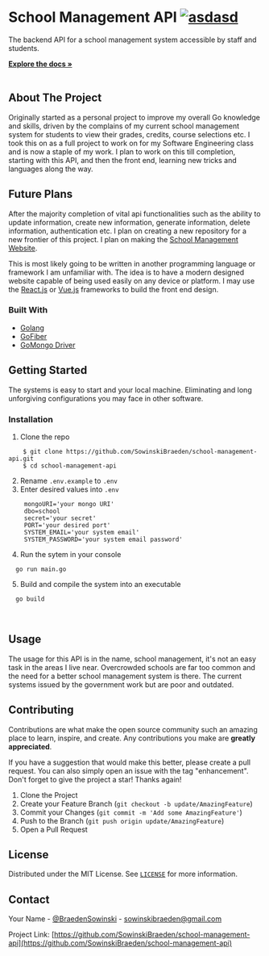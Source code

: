 # School Management API [![asdasd](https://pkg.go.dev/badge/golang.org/x/example.svg)](https://go.dev/)

The backend API for a school management system accessible by staff and students.

<a href="https://github.com/SowinskiBraeden/school-management-api"><strong>Explore the docs »</strong></a>
<br>
<br>

## About The Project

Originally started as a personal project to improve my overall Go knowledge and skills, driven by the complains
of my current school management system for students to view their grades, credits, course selections etc. I took
this on as a full project to work on for my Software Engineering class and is now a staple of my work. I plan to
work on this till completion, starting with this API, and then the front end, learning new tricks and languages
along the way.

## Future Plans

After the majority completion of vital api functionalities such as the ability to update information, create new
information, generate information, delete information, authentication etc. I plan on creating a new repository 
for a new frontier of this project. I plan on making the [School Management Website](https://github.com/SowinskiBraeden/school-management-website).

This is most likely going to be written in another programming language or framework I am unfamiliar with. The 
idea is to have a modern designed website capable of being used easily on any device or platform. I may use the
[React.js](https://reactjs.org/) or [Vue.js](https://vuejs.org/) frameworks to build the front end design.
<br>

### Built With

* [Golang](https://go.dev/)
* [GoFiber](https://gofiber.io/)
* [GoMongo Driver](https://docs.mongodb.com/drivers/go/current/)

## Getting Started

The systems is easy to start and your local machine. Eliminating and long unforgiving configurations you may face in other software.

### Installation

1. Clone the repo
```
    $ git clone https://github.com/SowinskiBraeden/school-management-api.git
    $ cd school-management-api
```

2. Rename `.env.example` to `.env` 
3. Enter desired values into `.env`
   ```
    mongoURI='your mongo URI'
    dbo=school
    secret='your secret'
    PORT='your desired port'
    SYSTEM_EMAIL='your system email'
    SYSTEM_PASSWORD='your system email password'
   ```
4. Run the sytem in your console
```
  go run main.go
```
5. Build and compile the system into an executable
```
  go build
```
<br>


## Usage

The usage for this API is in the name, school management, it's not an easy task in the areas I live near. Overcrowded schools are far too common and the need for a better school management system is there. The current systems issued by the government work but are poor and outdated.


<!-- CONTRIBUTING -->
## Contributing

Contributions are what make the open source community such an amazing place to learn, inspire, and create. Any contributions you make are **greatly appreciated**.

If you have a suggestion that would make this better, please create a pull request. You can also simply open an issue with the tag "enhancement".
Don't forget to give the project a star! Thanks again!

1. Clone the Project
2. Create your Feature Branch (`git checkout -b update/AmazingFeature`)
3. Commit your Changes (`git commit -m 'Add some AmazingFeature'`)
4. Push to the Branch (`git push origin update/AmazingFeature`)
5. Open a Pull Request



<!-- LICENSE -->
## License

Distributed under the MIT License. See [`LICENSE`](LICENSE) for more information.


<!-- CONTACT -->
## Contact

Your Name - [@BraedenSowinski](https://twitter.com/BraedenSowinski) - sowinskibraeden@gmail.com

Project Link: [https://github.com/SowinskiBraeden/school-management-api](https://github.com/SowinskiBraeden/school-management-api)
